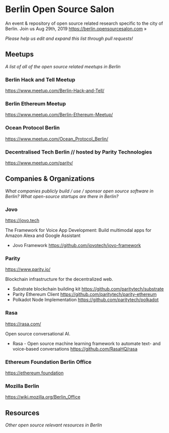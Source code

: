# Berlin Open Source Salon

An event &amp; repository of open source related research specific to the city of Berlin. Join us Aug 29th, 2019 https://berlin.opensourcesalon.com »

_Please help us edit and expand this list through pull requests!_

## Meetups

_A list of all of the open source related meetups in Berlin_

### Berlin Hack and Tell Meetup

https://www.meetup.com/Berlin-Hack-and-Tell/

### Berlin Ethereum Meetup

https://www.meetup.com/Berlin-Ethereum-Meetup/

### Ocean Protocol Berlin

https://www.meetup.com/Ocean_Protocol_Berlin/

### Decentralised Tech Berlin // hosted by Parity Technologies

https://www.meetup.com/parity/

## Companies & Organizations

_What companies publicly build / use / sponsor open source software in Berlin? What open-source startups are there in Berlin?_

### Jovo

https://jovo.tech

The Framework for Voice App Development: Build multimodal apps for Amazon Alexa and Google Assistant

* Jovo Framework https://github.com/jovotech/jovo-framework

### Parity

https://www.parity.io/

Blockchain infrastructure for the decentralized web.

* Substrate blockchain building kit https://github.com/paritytech/substrate
* Parity Ethereum Client https://github.com/paritytech/parity-ethereum
* Polkadot Node Implementation https://github.com/paritytech/polkadot

### Rasa

https://rasa.com/

Open source conversational AI.

* Rasa - Open source machine learning framework to automate text- and voice-based conversations https://github.com/RasaHQ/rasa


### Ethereum Foundation Berlin Office

https://ethereum.foundation

### Mozilla Berlin

https://wiki.mozilla.org/Berlin_Office

## Resources

_Other open source relevant resources in Berlin_
